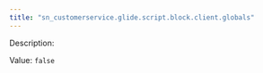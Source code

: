 ```yaml
---
title: "sn_customerservice.glide.script.block.client.globals"
---
```


Description: 

Value: `false`